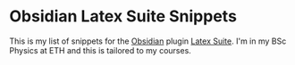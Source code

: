 # Obsidian Latex Suite Snippets

This is my list of snippets for the [Obsidian](https://obsidian.md/) plugin [Latex Suite](https://github.com/artisticat1/obsidian-latex-suite). I'm in my BSc Physics at ETH and this is tailored to my courses.
